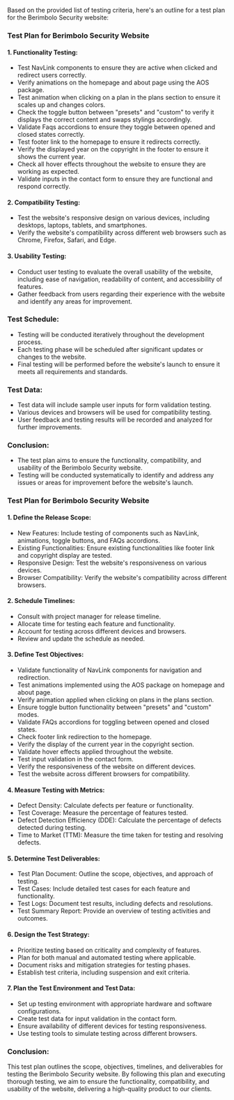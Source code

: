 Based on the provided list of testing criteria, here's an outline for a test plan for the Berimbolo Security website:

### Test Plan for Berimbolo Security Website

#### 1. Functionality Testing:

-   Test NavLink components to ensure they are active when clicked and redirect users correctly.
-   Verify animations on the homepage and about page using the AOS package.
-   Test animation when clicking on a plan in the plans section to ensure it scales up and changes colors.
-   Check the toggle button between "presets" and "custom" to verify it displays the correct content and swaps stylings accordingly.
-   Validate Faqs accordions to ensure they toggle between opened and closed states correctly.
-   Test footer link to the homepage to ensure it redirects correctly.
-   Verify the displayed year on the copyright in the footer to ensure it shows the current year.
-   Check all hover effects throughout the website to ensure they are working as expected.
-   Validate inputs in the contact form to ensure they are functional and respond correctly.

#### 2. Compatibility Testing:

-   Test the website's responsive design on various devices, including desktops, laptops, tablets, and smartphones.
-   Verify the website's compatibility across different web browsers such as Chrome, Firefox, Safari, and Edge.

#### 3. Usability Testing:

-   Conduct user testing to evaluate the overall usability of the website, including ease of navigation, readability of content, and accessibility of features.
-   Gather feedback from users regarding their experience with the website and identify any areas for improvement.

### Test Schedule:

-   Testing will be conducted iteratively throughout the development process.
-   Each testing phase will be scheduled after significant updates or changes to the website.
-   Final testing will be performed before the website's launch to ensure it meets all requirements and standards.

### Test Data:

-   Test data will include sample user inputs for form validation testing.
-   Various devices and browsers will be used for compatibility testing.
-   User feedback and testing results will be recorded and analyzed for further improvements.

### Conclusion:

-   The test plan aims to ensure the functionality, compatibility, and usability of the Berimbolo Security website.
-   Testing will be conducted systematically to identify and address any issues or areas for improvement before the website's launch.

### Test Plan for Berimbolo Security Website

#### 1. Define the Release Scope:

-   New Features: Include testing of components such as NavLink, animations, toggle buttons, and FAQs accordions.
-   Existing Functionalities: Ensure existing functionalities like footer link and copyright display are tested.
-   Responsive Design: Test the website's responsiveness on various devices.
-   Browser Compatibility: Verify the website's compatibility across different browsers.

#### 2. Schedule Timelines:

-   Consult with project manager for release timeline.
-   Allocate time for testing each feature and functionality.
-   Account for testing across different devices and browsers.
-   Review and update the schedule as needed.

#### 3. Define Test Objectives:

-   Validate functionality of NavLink components for navigation and redirection.
-   Test animations implemented using the AOS package on homepage and about page.
-   Verify animation applied when clicking on plans in the plans section.
-   Ensure toggle button functionality between "presets" and "custom" modes.
-   Validate FAQs accordions for toggling between opened and closed states.
-   Check footer link redirection to the homepage.
-   Verify the display of the current year in the copyright section.
-   Validate hover effects applied throughout the website.
-   Test input validation in the contact form.
-   Verify the responsiveness of the website on different devices.
-   Test the website across different browsers for compatibility.

#### 4. Measure Testing with Metrics:

-   Defect Density: Calculate defects per feature or functionality.
-   Test Coverage: Measure the percentage of features tested.
-   Defect Detection Efficiency (DDE): Calculate the percentage of defects detected during testing.
-   Time to Market (TTM): Measure the time taken for testing and resolving defects.

#### 5. Determine Test Deliverables:

-   Test Plan Document: Outline the scope, objectives, and approach of testing.
-   Test Cases: Include detailed test cases for each feature and functionality.
-   Test Logs: Document test results, including defects and resolutions.
-   Test Summary Report: Provide an overview of testing activities and outcomes.

#### 6. Design the Test Strategy:

-   Prioritize testing based on criticality and complexity of features.
-   Plan for both manual and automated testing where applicable.
-   Document risks and mitigation strategies for testing phases.
-   Establish test criteria, including suspension and exit criteria.

#### 7. Plan the Test Environment and Test Data:

-   Set up testing environment with appropriate hardware and software configurations.
-   Create test data for input validation in the contact form.
-   Ensure availability of different devices for testing responsiveness.
-   Use testing tools to simulate testing across different browsers.

### Conclusion:

This test plan outlines the scope, objectives, timelines, and deliverables for testing the Berimbolo Security website. By following this plan and executing thorough testing, we aim to ensure the functionality, compatibility, and usability of the website, delivering a high-quality product to our clients.
